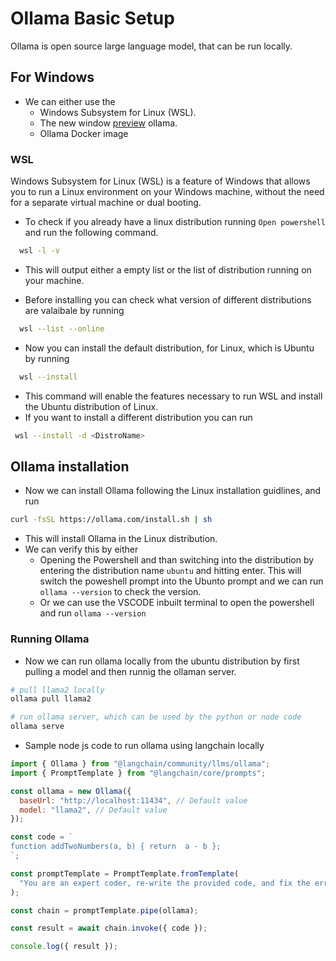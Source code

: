 # Ollama Basic Setup

Ollama is open source large language model, that can be run locally.

## For Windows

- We can either use the
  - Windows Subsystem for Linux (WSL).
  - The new window [preview](https://ollama.com/download/windows) ollama.
  - Ollama Docker image

### WSL

Windows Subsystem for Linux (WSL) is a feature of Windows that allows you to run a Linux environment on your Windows machine, without the need for a separate virtual machine or dual booting.

- To check if you already have a linux distribution running `Open powershell` and run the following command.

```bash
  wsl -l -v
```

- This will output either a empty list or the list of distribution running on your machine.

- Before installing you can check what version of different distributions are valaibale by running

```bash
  wsl --list --online
```

- Now you can install the default distribution, for Linux, which is Ubuntu by running

```bash
  wsl --install
```

- This command will enable the features necessary to run WSL and install the Ubuntu distribution of Linux.
- If you want to install a different distribution you can run

```bash
 wsl --install -d <DistroName>
```

## Ollama installation

- Now we can install Ollama following the Linux installation guidlines, and run

```bash
curl -fsSL https://ollama.com/install.sh | sh
```

- This will install Ollama in the Linux distribution.
- We can verify this by either
  - Opening the Powershell and than switching into the distribution by entering the distribution name `ubuntu` and hitting enter. This will switch the poweshell prompt into the Ubunto prompt and we can run `ollama --version` to check the version.
  - Or we can use the VSCODE inbuilt terminal to open the powershell and run `ollama --version`

### Running Ollama

- Now we can run ollama locally from the ubuntu distribution by first pulling a model and then runnig the ollaman server.

```bash
# pull llama2 locally
ollama pull llama2

# run ollama server, which can be used by the python or node code
ollama serve
```

- Sample node js code to run ollama using langchain locally

```js
import { Ollama } from "@langchain/community/llms/ollama";
import { PromptTemplate } from "@langchain/core/prompts";

const ollama = new Ollama({
  baseUrl: "http://localhost:11434", // Default value
  model: "llama2", // Default value
});

const code = `
function addTwoNumbers(a, b) { return  a - b };
`;

const promptTemplate = PromptTemplate.fromTemplate(
  "You are an expert coder, re-write the provided code, and fix the error and add any missing input validation \n ${code}. \n Output should only contain code and no comments or resoning."
);

const chain = promptTemplate.pipe(ollama);

const result = await chain.invoke({ code });

console.log({ result });
```
